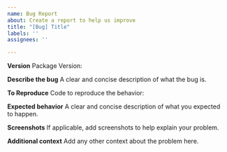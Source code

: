 ```yaml
---
name: Bug Report
about: Create a report to help us improve
title: "[Bug] Title"
labels: ''
assignees: ''

---
```


**Version**
Package Version:

**Describe the bug**
A clear and concise description of what the bug is.

**To Reproduce**
Code to reproduce the behavior:

**Expected behavior**
A clear and concise description of what you expected to happen.

**Screenshots**
If applicable, add screenshots to help explain your problem.

**Additional context**
Add any other context about the problem here.

